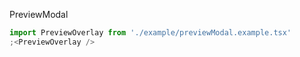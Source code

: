 PreviewModal

```jsx inside Markdown
import PreviewOverlay from './example/previewModal.example.tsx'
;<PreviewOverlay />
```
